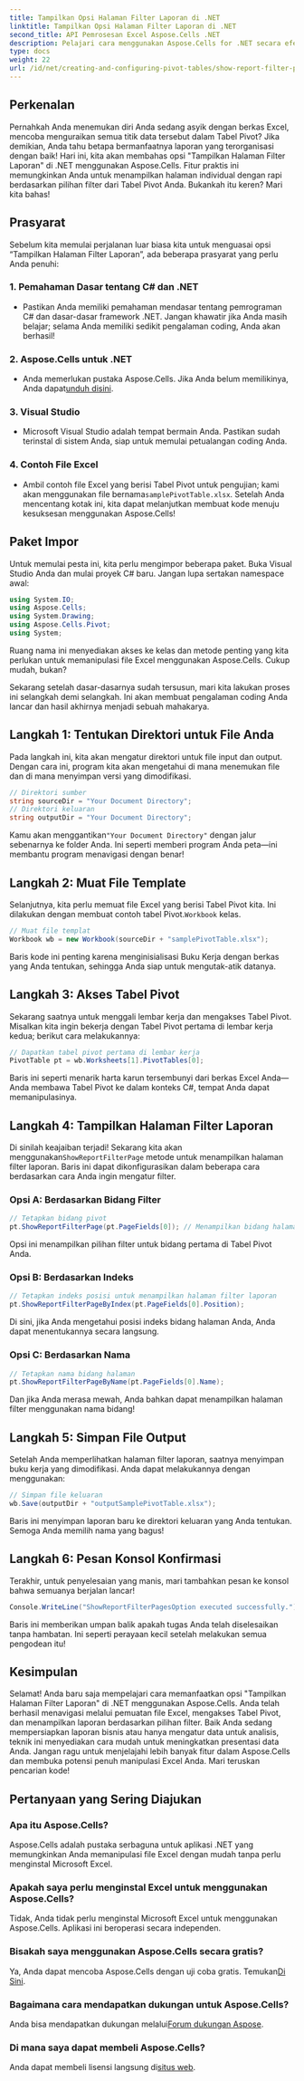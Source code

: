 ```yaml
---
title: Tampilkan Opsi Halaman Filter Laporan di .NET
linktitle: Tampilkan Opsi Halaman Filter Laporan di .NET
second_title: API Pemrosesan Excel Aspose.Cells .NET
description: Pelajari cara menggunakan Aspose.Cells for .NET secara efektif untuk menampilkan halaman filter laporan di Tabel Pivot. Panduan langkah demi langkah dengan contoh kode lengkap.
type: docs
weight: 22
url: /id/net/creating-and-configuring-pivot-tables/show-report-filter-pages-option/
---
```

## Perkenalan
Pernahkah Anda menemukan diri Anda sedang asyik dengan berkas Excel, mencoba menguraikan semua titik data tersebut dalam Tabel Pivot? Jika demikian, Anda tahu betapa bermanfaatnya laporan yang terorganisasi dengan baik! Hari ini, kita akan membahas opsi "Tampilkan Halaman Filter Laporan" di .NET menggunakan Aspose.Cells. Fitur praktis ini memungkinkan Anda untuk menampilkan halaman individual dengan rapi berdasarkan pilihan filter dari Tabel Pivot Anda. Bukankah itu keren? Mari kita bahas!
## Prasyarat
Sebelum kita memulai perjalanan luar biasa kita untuk menguasai opsi “Tampilkan Halaman Filter Laporan”, ada beberapa prasyarat yang perlu Anda penuhi:
### 1. Pemahaman Dasar tentang C# dan .NET
- Pastikan Anda memiliki pemahaman mendasar tentang pemrograman C# dan dasar-dasar framework .NET. Jangan khawatir jika Anda masih belajar; selama Anda memiliki sedikit pengalaman coding, Anda akan berhasil!
### 2. Aspose.Cells untuk .NET
-  Anda memerlukan pustaka Aspose.Cells. Jika Anda belum memilikinya, Anda dapat[unduh disini](https://releases.aspose.com/cells/net/).
### 3. Visual Studio
- Microsoft Visual Studio adalah tempat bermain Anda. Pastikan sudah terinstal di sistem Anda, siap untuk memulai petualangan coding Anda.
### 4. Contoh File Excel
-  Ambil contoh file Excel yang berisi Tabel Pivot untuk pengujian; kami akan menggunakan file bernama`samplePivotTable.xlsx`.
Setelah Anda mencentang kotak ini, kita dapat melanjutkan membuat kode menuju kesuksesan menggunakan Aspose.Cells!
## Paket Impor
Untuk memulai pesta ini, kita perlu mengimpor beberapa paket. Buka Visual Studio Anda dan mulai proyek C# baru. Jangan lupa sertakan namespace awal:
```csharp
using System.IO;
using Aspose.Cells;
using System.Drawing;
using Aspose.Cells.Pivot;
using System;
```
Ruang nama ini menyediakan akses ke kelas dan metode penting yang kita perlukan untuk memanipulasi file Excel menggunakan Aspose.Cells. Cukup mudah, bukan?

Sekarang setelah dasar-dasarnya sudah tersusun, mari kita lakukan proses ini selangkah demi selangkah. Ini akan membuat pengalaman coding Anda lancar dan hasil akhirnya menjadi sebuah mahakarya.
## Langkah 1: Tentukan Direktori untuk File Anda
Pada langkah ini, kita akan mengatur direktori untuk file input dan output. Dengan cara ini, program kita akan mengetahui di mana menemukan file dan di mana menyimpan versi yang dimodifikasi.
```csharp
// Direktori sumber
string sourceDir = "Your Document Directory";
// Direktori keluaran
string outputDir = "Your Document Directory";
```
 Kamu akan menggantikan`"Your Document Directory"` dengan jalur sebenarnya ke folder Anda. Ini seperti memberi program Anda peta—ini membantu program menavigasi dengan benar!
## Langkah 2: Muat File Template
 Selanjutnya, kita perlu memuat file Excel yang berisi Tabel Pivot kita. Ini dilakukan dengan membuat contoh tabel Pivot.`Workbook` kelas.
```csharp
// Muat file templat
Workbook wb = new Workbook(sourceDir + "samplePivotTable.xlsx");
```
Baris kode ini penting karena menginisialisasi Buku Kerja dengan berkas yang Anda tentukan, sehingga Anda siap untuk mengutak-atik datanya.
## Langkah 3: Akses Tabel Pivot
Sekarang saatnya untuk menggali lembar kerja dan mengakses Tabel Pivot. Misalkan kita ingin bekerja dengan Tabel Pivot pertama di lembar kerja kedua; berikut cara melakukannya:
```csharp
// Dapatkan tabel pivot pertama di lembar kerja
PivotTable pt = wb.Worksheets[1].PivotTables[0];
```
Baris ini seperti menarik harta karun tersembunyi dari berkas Excel Anda—Anda membawa Tabel Pivot ke dalam konteks C#, tempat Anda dapat memanipulasinya.
## Langkah 4: Tampilkan Halaman Filter Laporan
Di sinilah keajaiban terjadi! Sekarang kita akan menggunakan`ShowReportFilterPage` metode untuk menampilkan halaman filter laporan. Baris ini dapat dikonfigurasikan dalam beberapa cara berdasarkan cara Anda ingin mengatur filter.
### Opsi A: Berdasarkan Bidang Filter
```csharp
// Tetapkan bidang pivot
pt.ShowReportFilterPage(pt.PageFields[0]); // Menampilkan bidang halaman pertama
```
Opsi ini menampilkan pilihan filter untuk bidang pertama di Tabel Pivot Anda.
### Opsi B: Berdasarkan Indeks
```csharp
// Tetapkan indeks posisi untuk menampilkan halaman filter laporan
pt.ShowReportFilterPageByIndex(pt.PageFields[0].Position);
```
Di sini, jika Anda mengetahui posisi indeks bidang halaman Anda, Anda dapat menentukannya secara langsung.
### Opsi C: Berdasarkan Nama
```csharp
// Tetapkan nama bidang halaman
pt.ShowReportFilterPageByName(pt.PageFields[0].Name);
```
Dan jika Anda merasa mewah, Anda bahkan dapat menampilkan halaman filter menggunakan nama bidang! 
## Langkah 5: Simpan File Output
Setelah Anda memperlihatkan halaman filter laporan, saatnya menyimpan buku kerja yang dimodifikasi. Anda dapat melakukannya dengan menggunakan:
```csharp
// Simpan file keluaran
wb.Save(outputDir + "outputSamplePivotTable.xlsx");
```
Baris ini menyimpan laporan baru ke direktori keluaran yang Anda tentukan. Semoga Anda memilih nama yang bagus!
## Langkah 6: Pesan Konsol Konfirmasi
Terakhir, untuk penyelesaian yang manis, mari tambahkan pesan ke konsol bahwa semuanya berjalan lancar!
```csharp
Console.WriteLine("ShowReportFilterPagesOption executed successfully.");
```
Baris ini memberikan umpan balik apakah tugas Anda telah diselesaikan tanpa hambatan. Ini seperti perayaan kecil setelah melakukan semua pengodean itu!
## Kesimpulan
Selamat! Anda baru saja mempelajari cara memanfaatkan opsi "Tampilkan Halaman Filter Laporan" di .NET menggunakan Aspose.Cells. Anda telah berhasil menavigasi melalui pemuatan file Excel, mengakses Tabel Pivot, dan menampilkan laporan berdasarkan pilihan filter. Baik Anda sedang mempersiapkan laporan bisnis atau hanya mengatur data untuk analisis, teknik ini menyediakan cara mudah untuk meningkatkan presentasi data Anda.
Jangan ragu untuk menjelajahi lebih banyak fitur dalam Aspose.Cells dan membuka potensi penuh manipulasi Excel Anda. Mari teruskan pencarian kode!
## Pertanyaan yang Sering Diajukan
### Apa itu Aspose.Cells?
Aspose.Cells adalah pustaka serbaguna untuk aplikasi .NET yang memungkinkan Anda memanipulasi file Excel dengan mudah tanpa perlu menginstal Microsoft Excel.
### Apakah saya perlu menginstal Excel untuk menggunakan Aspose.Cells?
Tidak, Anda tidak perlu menginstal Microsoft Excel untuk menggunakan Aspose.Cells. Aplikasi ini beroperasi secara independen.
### Bisakah saya menggunakan Aspose.Cells secara gratis?
 Ya, Anda dapat mencoba Aspose.Cells dengan uji coba gratis. Temukan[Di Sini](https://releases.aspose.com/).
### Bagaimana cara mendapatkan dukungan untuk Aspose.Cells?
 Anda bisa mendapatkan dukungan melalui[Forum dukungan Aspose](https://forum.aspose.com/c/cells/9).
### Di mana saya dapat membeli Aspose.Cells?
 Anda dapat membeli lisensi langsung di[situs web](https://purchase.aspose.com/buy).